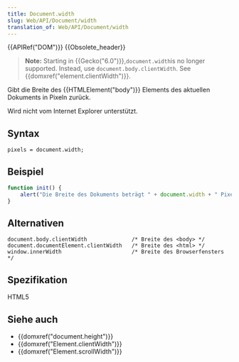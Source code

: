 ```yaml
---
title: Document.width
slug: Web/API/Document/width
translation_of: Web/API/Document/width
---
```

{{APIRef("DOM")}} {{Obsolete_header}}

> **Note:** Starting in {{Gecko("6.0")}},` document.width `is no longer supported. Instead, use `document.body.clientWidth`. See {{domxref("element.clientWidth")}}.

Gibt die Breite des {{HTMLElement("body")}} Elements des aktuellen Dokuments in Pixeln zurück.

Wird nicht vom Internet Explorer unterstützt.

## Syntax

    pixels = document.width;

## Beispiel

```js
function init() {
    alert("Die Breite des Dokuments beträgt " + document.width + " Pixel.");
}
```

## Alternativen

    document.body.clientWidth              /* Breite des <body> */
    document.documentElement.clientWidth   /* Breite des <html> */
    window.innerWidth                      /* Breite des Browserfensters */

## Spezifikation

HTML5

## Siehe auch

- {{domxref("document.height")}}
- {{domxref("Element.clientWidth")}}
- {{domxref("Element.scrollWidth")}}

